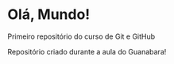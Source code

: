 # Olá, Mundo!
 Primeiro repositório do curso de Git e GitHub

Repositório criado durante a aula do Guanabara!